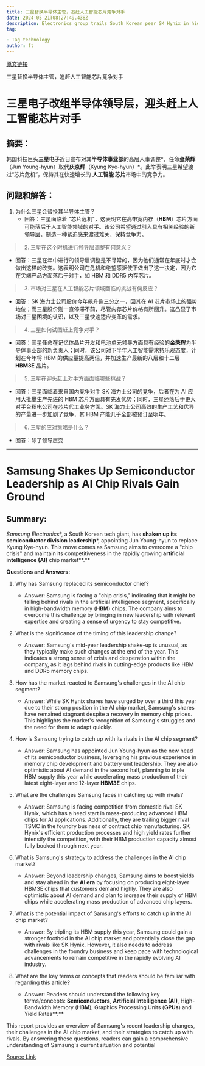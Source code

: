 ```yaml
---
title: 三星替换半导体主管，追赶人工智能芯片竞争对手
date: 2024-05-21T08:27:49.438Z
description: Electronics group trails South Korean peer SK Hynix in high-bandwidth memory chips for artificial intelligence
tag: 

- Tag technology
author: ft
---
```


[原文链接](https://ft.com/content/75482e5d-a3d5-408b-9430-0af27fa25eba)

三星替换半导体主管，追赶人工智能芯片竞争对手

# **三星电子改组半导体领导层，迎头赶上人工智能芯片对手** 

## 摘要：

韩国科技巨头**三星电子**近日宣布对其**半导体事业部**的高层人事调整*，任命**金荣辉**（Jun Young-hyun）取代**庆京辉**（Kyung Kye-hyun）*。此举表明三星希望渡过“芯片危机”，保持其在快速增长的 **人工智能 芯片**市场中的竞争力。 

## 问题和解答：

1. 为什么三星会替换其半导体主管？
   - 回答：三星面临着 "芯片危机"，这表明它在高带宽内存（**HBM**）芯片方面可能落后于人工智能领域的对手。该公司希望通过引入具有相关经验的新领导层，制造一种紧迫感来渡过难关，保持竞争力。 

> 2. 三星在这个时机进行领导层调整有何意义？
   - 回答：三星在年中进行的领导层调整是不寻常的，因为他们通常在年底时才会做出这样的改变。这表明公司在危机和绝望感驱使下做出了这一决定，因为它在尖端产品方面落后于对手，如 HBM 和 DDR5 内存芯片。 

> 3. 市场对三星在人工智能芯片领域面临的挑战有何反应？
   - 回答：SK 海力士公司股价今年飙升逾三分之一，因其在 AI 芯片市场上的强势地位；而三星股价则一直停滞不前，尽管内存芯片价格有所回升。这凸显了市场对三星困境的认识，以及三星快速适应变革的需求。 

> 4. 三星如何试图赶上竞争对手？
   - 回答：三星任命在记忆体晶片开发和电池单元领导方面具有经验的**金荣辉**为半导体事业部的新负责人；同时，该公司对下半年人工智能需求持乐观态度，计划在今年将 HBM 的供应量提高两倍，并加速生产最新的八层和十二层 **HBM3E** 晶片。 

> 5. 三星在迎头赶上对手方面面临哪些挑战？
   - 回答：三星面临着来自国内竞争对手 SK 海力士公司的竞争，后者在为 AI 应用大批量生产先进的 HBM 芯片方面具有先发优势；同时，三星还落后于更大对手台积电公司在芯片代工业务方面。SK 海力士公司高效的生产工艺和优异的产量进一步加剧了竞争，其 HBM 产能几乎全部被预订至明年。 

> 6. 三星的应对策略是什么？
   - 回答：除了领导层变

---

# **Samsung Shakes Up Semiconductor Leadership as AI Chip Rivals Gain Ground** 

## Summary:

*Samsung Electronics**, a South Korean tech giant, has **shaken up its semiconductor division leadership***, appointing Jun Young-hyun to replace Kyung Kye-hyun. This move comes as Samsung aims to overcome a "chip crisis" and maintain its competitiveness in the rapidly growing **artificial intelligence (AI)** chip market**.** 

**Questions and Answers:**

1. Why has Samsung replaced its semiconductor chief?
   - Answer: Samsung is facing a "chip crisis," indicating that it might be falling behind rivals in the artificial intelligence segment, specifically in high-bandwidth memory (**HBM**) chips. The company aims to overcome this challenge by bringing in new leadership with relevant expertise and creating a sense of urgency to stay competitive. 

2. What is the significance of the timing of this leadership change?
   - Answer: Samsung's mid-year leadership shake-up is unusual, as they typically make such changes at the end of the year. This indicates a strong sense of crisis and desperation within the company, as it lags behind rivals in cutting-edge products like HBM and DDR5 memory chips. 

3. How has the market reacted to Samsung's challenges in the AI chip segment?
   - Answer: While SK Hynix shares have surged by over a third this year due to their strong position in the AI chip market, Samsung's shares have remained stagnant despite a recovery in memory chip prices. This highlights the market's recognition of Samsung's struggles and the need for them to adapt quickly. 

4. How is Samsung trying to catch up with its rivals in the AI chip segment?
   - Answer: Samsung has appointed Jun Young-hyun as the new head of its semiconductor business, leveraging his previous experience in memory chip development and battery unit leadership. They are also optimistic about AI demand in the second half, planning to triple HBM supply this year while accelerating mass production of their latest eight-layer and 12-layer **HBM3E** chips. 

5. What are the challenges Samsung faces in catching up with rivals?
   - Answer: Samsung is facing competition from domestic rival SK Hynix, which has a head start in mass-producing advanced HBM chips for AI applications. Additionally, they are trailing bigger rival TSMC in the foundry business of contract chip manufacturing. SK Hynix's efficient production processes and high yield rates further intensify the competition, with their HBM production capacity almost fully booked through next year. 

6. What is Samsung's strategy to address the challenges in the AI chip market?
   - Answer: Beyond leadership changes, Samsung aims to boost yields and stay ahead in the **AI era** by focusing on producing eight-layer HBM3E chips that customers demand highly. They are also optimistic about AI demand and plan to increase their supply of HBM chips while accelerating mass production of advanced chip layers. 

7. What is the potential impact of Samsung's efforts to catch up in the AI chip market?
   - Answer: By tripling its HBM supply this year, Samsung could gain a stronger foothold in the AI chip market and potentially close the gap with rivals like SK Hynix. However, it also needs to address challenges in the foundry business and keep pace with technological advancements to remain competitive in the rapidly evolving AI industry. 

8. What are the key terms or concepts that readers should be familiar with regarding this article?
   - Answer: Readers should understand the following key terms/concepts: **Semiconductors**, **Artificial Intelligence (AI)**, High-Bandwidth Memory (**HBM**), Graphics Processing Units (**GPUs**) and Yield Rates**.** 

This report provides an overview of Samsung's recent leadership changes, their challenges in the AI chip market, and their strategies to catch up with rivals. By answering these questions, readers can gain a comprehensive understanding of Samsung's current situation and potential

[Source Link](https://ft.com/content/75482e5d-a3d5-408b-9430-0af27fa25eba)

